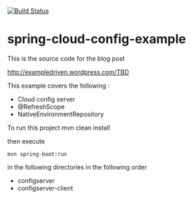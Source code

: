[![Build Status](https://travis-ci.org/ExampleDriven/spring-cloud-config-example.svg)](https://travis-ci.org/ExampleDriven/spring-cloud-config-example)

# spring-cloud-config-example

This is the source code for the blog post

http://exampledriven.wordpress.com/TBD

This example covers the following :

- Cloud config server
- @RefreshScope
- NativeEnvironmentRepository

To run this project
    mvn clean install

then execute

    mvn spring-boot:run

in the following directories in the following order
- configserver
- configserver-client

